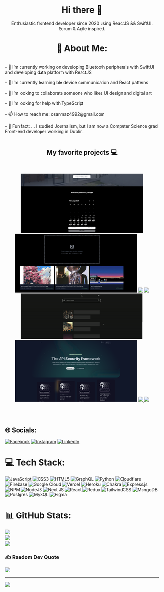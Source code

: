 


<h1 align="center">Hi there 👋</h1>
<p align="center">
Enthusiastic frontend developer since 2020 using ReactJS && SwiftUI. Scrum & Agile inspired.
</p>

<h1 align="center">💫 About Me:</h1>
<br/>
- 🔭 I’m currently working on developing Bluetooth peripherals with SwiftUI and developing data platform with ReactJS<br><br>- 🌱 I’m currently learning ble device communication and React patterns<br><br>- 👯 I’m looking to collaborate someone who likes UI design and digital art<br><br>- 🤔 I’m looking for help with TypeScript<br><br>- 📫 How to reach me: osanmaz4992@gmail.com<br><br>- 👻 Fun fact: ... I studied Journalism, but I am now a Computer Science grad Front-end developer working in Dublin.<br><br>


<h2 align="center">My favorite projects 💻</h2>
<br />

<p align="center">
  <img width="400" src="/rental-apt-1.png" />
          <img width="400" src="/WebAssembly_IMG.png" />
     <a href="https://github.com/msanmaz/rental-apt">
  <img align="" src="https://github-readme-stats.vercel.app/api/pin/?username=msanmaz&repo=rental-apt&theme=tokyonight" />
</a>
  <a href="https://github.com/msanmaz/client-img-comp">
  <img align="" src="https://github-readme-stats.vercel.app/api/pin/?username=msanmaz&repo=client-img-comp&theme=tokyonight" />
</a>

  <img width="400" src="/bearpower.gif" />
    <img width="400" src="/landing-glow.png" />
<a href="https://github.com/msanmaz/gsap-pg">
  <img align="" src="https://github-readme-stats.vercel.app/api/pin/?username=msanmaz&repo=gsap-pg&theme=tokyonight" />
</a>
<a href="https://github.com/msanmaz/glowing-components">
  <img align="" src="https://github-readme-stats.vercel.app/api/pin/?username=msanmaz&repo=glowing-components&theme=tokyonight" />
</a>
</p>
<br/>
<br/>


## 🌐 Socials:
[![Facebook](https://img.shields.io/badge/Facebook-%231877F2.svg?logo=Facebook&logoColor=white)](https://facebook.com/mertosanmaz) [![Instagram](https://img.shields.io/badge/Instagram-%23E4405F.svg?logo=Instagram&logoColor=white)](https://instagram.com/osanmaaz) [![LinkedIn](https://img.shields.io/badge/LinkedIn-%230077B5.svg?logo=linkedin&logoColor=white)](https://linkedin.com/in/mertosanmaz) 

# 💻 Tech Stack:
![JavaScript](https://img.shields.io/badge/javascript-%23323330.svg?style=flat-square&logo=javascript&logoColor=%23F7DF1E) ![CSS3](https://img.shields.io/badge/css3-%231572B6.svg?style=flat-square&logo=css3&logoColor=white) ![HTML5](https://img.shields.io/badge/html5-%23E34F26.svg?style=flat-square&logo=html5&logoColor=white) ![GraphQL](https://img.shields.io/badge/-GraphQL-E10098?style=flat-square&logo=graphql&logoColor=white) ![Python](https://img.shields.io/badge/python-3670A0?style=flat-square&logo=python&logoColor=ffdd54) ![Cloudflare](https://img.shields.io/badge/Cloudflare-F38020?style=flat-square&logo=Cloudflare&logoColor=white) ![Firebase](https://img.shields.io/badge/firebase-%23039BE5.svg?style=flat-square&logo=firebase) ![Google Cloud](https://img.shields.io/badge/Google%20Cloud-%234285F4.svg?style=flat-square&logo=google-cloud&logoColor=white) ![Vercel](https://img.shields.io/badge/vercel-%23000000.svg?style=flat-square&logo=vercel&logoColor=white) ![Heroku](https://img.shields.io/badge/heroku-%23430098.svg?style=flat-square&logo=heroku&logoColor=white) ![Chakra](https://img.shields.io/badge/chakra-%234ED1C5.svg?style=flat-square&logo=chakraui&logoColor=white) ![Express.js](https://img.shields.io/badge/express.js-%23404d59.svg?style=flat-square&logo=express&logoColor=%2361DAFB) ![NPM](https://img.shields.io/badge/NPM-%23000000.svg?style=flat-square&logo=npm&logoColor=white) ![NodeJS](https://img.shields.io/badge/node.js-6DA55F?style=flat-square&logo=node.js&logoColor=white) ![Next JS](https://img.shields.io/badge/Next-black?style=flat-square&logo=next.js&logoColor=white) ![React](https://img.shields.io/badge/react-%2320232a.svg?style=flat-square&logo=react&logoColor=%2361DAFB) ![Redux](https://img.shields.io/badge/redux-%23593d88.svg?style=flat-square&logo=redux&logoColor=white) ![TailwindCSS](https://img.shields.io/badge/tailwindcss-%2338B2AC.svg?style=flat-square&logo=tailwind-css&logoColor=white) ![MongoDB](https://img.shields.io/badge/MongoDB-%234ea94b.svg?style=flat-square&logo=mongodb&logoColor=white) ![Postgres](https://img.shields.io/badge/postgres-%23316192.svg?style=flat-square&logo=postgresql&logoColor=white) ![MySQL](https://img.shields.io/badge/mysql-%2300f.svg?style=flat-square&logo=mysql&logoColor=white) 	![Figma](https://img.shields.io/badge/figma-%23F24E1E.svg?style=flat-square&logo=figma&logoColor=white)
# 📊 GitHub Stats:
![](https://github-readme-stats.vercel.app/api?username=msanmaz&theme=blueberry&hide_border=false&include_all_commits=false&count_private=false)<br/>
![](https://github-readme-streak-stats.herokuapp.com/?user=msanmaz&theme=blueberry&hide_border=false)<br/>
![](https://github-readme-stats.vercel.app/api/top-langs/?username=msanmaz&theme=blueberry&hide_border=false&include_all_commits=false&count_private=false&layout=compact)

### ✍️ Random Dev Quote
![](https://quotes-github-readme.vercel.app/api?type=horizontal&theme=tokyonight)

---
[![](https://visitcount.itsvg.in/api?id=msanmaz&icon=0&color=0)](https://visitcount.itsvg.in)

